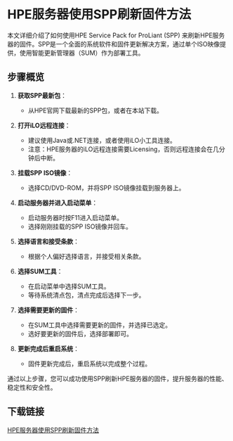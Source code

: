# HPE服务器使用SPP刷新固件方法

本文详细介绍了如何使用HPE Service Pack for ProLiant (SPP) 来刷新HPE服务器的固件。SPP是一个全面的系统软件和固件更新解决方案，通过单个ISO映像提供，使用智能更新管理器（SUM）作为部署工具。

## 步骤概览

1. **获取SPP最新包**：
   - 从HPE官网下载最新的SPP包，或者在本站下载。

2. **打开iLO远程连接**：
   - 建议使用Java或.NET连接，或者使用iLO小工具连接。
   - 注意：HPE服务器的iLO远程连接需要Licensing，否则远程连接会在几分钟后中断。

3. **挂载SPP ISO镜像**：
   - 选择CD/DVD-ROM，并将SPP ISO镜像挂载到服务器上。

4. **启动服务器并进入启动菜单**：
   - 启动服务器时按F11进入启动菜单。
   - 选择刚刚挂载的SPP ISO镜像并回车。

5. **选择语言和接受条款**：
   - 根据个人偏好选择语言，并接受相关条款。

6. **选择SUM工具**：
   - 在启动菜单中选择SUM工具。
   - 等待系统清点包，清点完成后选择下一步。

7. **选择需要更新的固件**：
   - 在SUM工具中选择需要更新的固件，并选择已选定。
   - 选好要更新的固件后，选择部署即可。

8. **更新完成后重启系统**：
   - 固件更新完成后，重启系统以完成整个过程。

通过以上步骤，您可以成功使用SPP刷新HPE服务器的固件，提升服务器的性能、稳定性和安全性。

## 下载链接

[HPE服务器使用SPP刷新固件方法](https://pan.quark.cn/s/ca1a4c26cdd6)